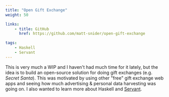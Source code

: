 ```yaml
---
title: "Open Gift Exchange"
weight: 50

links:
    - title: GitHub
      href: https://github.com/matt-snider/open-gift-exchange

tags: 
    - Haskell
    - Servant
---
```


This is very much a WIP and I haven't had much time for it lately, but the idea is to build an open-source solution for doing gift exchanges (e.g. _Secret Santa_). This was motivated by using other "free" gift exchange web apps and seeing how much advertising & personal data harvesting was going on. I also wanted to learn more about Haskell and [Servant][servant-gh].

<!--more-->

[servant-gh]: https://github.com/haskell-servant/servant


